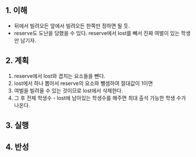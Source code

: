## 1. 이해

- 뒤에서 빌려오든 앞에서 빌려오든 한쪽만 정하면 될 듯.
- reserve도 도난을 당했을 수 있다. reserve에서 lost를 빼서 진짜 여벌이 있는 학생만 남기자.

## 2. 계획
1. reserve에서 lost와 겹치는 요소들을 뺀다.
2. lost에서 하나 뽑아서 reserve의 요소와 뺄셈하여 절대값이 1이면
3. 여벌을 빌려올 수 있는 것이므로 lost에서 삭제한다.
4. 그 후 전체 학생수 - lost에 남아있는 학생수를 해주면 최대 출석 가능한
학생 수가 나온다.  

## 3. 실행

## 4. 반성

